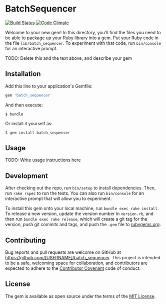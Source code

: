 # BatchSequencer

[![Build
Status](https://travis-ci.org/michaelkelly322/batch_sequencer.svg)](https://travis-ci.org/michaelkelly322/batch_sequencer)
[![Code
Climate](https://codeclimate.com/github/michaelkelly322/batch_sequencer/badges/gpa.svg)](https://codeclimate.com/github/michaelkelly322/batch_sequencer)


Welcome to your new gem! In this directory, you'll find the files you need to be able to package up your Ruby library into a gem. Put your Ruby code in the file `lib/batch_sequencer`. To experiment with that code, run `bin/console` for an interactive prompt.

TODO: Delete this and the text above, and describe your gem

## Installation

Add this line to your application's Gemfile:

```ruby
gem 'batch_sequencer'
```

And then execute:

    $ bundle

Or install it yourself as:

    $ gem install batch_sequencer

## Usage

TODO: Write usage instructions here

## Development

After checking out the repo, run `bin/setup` to install dependencies. Then, run `rake rspec` to run the tests. You can also run `bin/console` for an interactive prompt that will allow you to experiment.

To install this gem onto your local machine, run `bundle exec rake install`. To release a new version, update the version number in `version.rb`, and then run `bundle exec rake release`, which will create a git tag for the version, push git commits and tags, and push the `.gem` file to [rubygems.org](https://rubygems.org).

## Contributing

Bug reports and pull requests are welcome on GitHub at https://github.com/[USERNAME]/batch_sequencer. This project is intended to be a safe, welcoming space for collaboration, and contributors are expected to adhere to the [Contributor Covenant](contributor-covenant.org) code of conduct.


## License

The gem is available as open source under the terms of the [MIT License](http://opensource.org/licenses/MIT).

